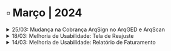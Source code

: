 # ▫️ Março | 2024



<details>

<summary>25/03: Mudança na Cobrança ArqSign no ArqGED e ArqScan</summary>

Foram realizadas melhorias em:

<mark style="color:blue;">**• Faturamento de serviço de ArqSign no ArqGED**</mark>&#x20;

A apuração da quantidade a faturar para o serviço ArqSIGN no ArqGED foi alterada para considerar apenas arquivos assinados por usuários do cliente, ou seja, assinaturas de  usuários da unidade ou da master em qualquer arquivo de documento da árvore documental do cliente não serão contabilizados para o relatório de faturamento.

<mark style="color:blue;">**• Faturamento de Serviço de ArqScan.**</mark>

A apuração da quantidade a faturar para o serviço ArqSCAN foi alterada para considerar apenas arquivos digitalizados por usuários do cliente, ou seja, usuários da unidade ou da master que realizarem digitalização de qualquer arquivo de documento da árvore documental do cliente não será contabilizado para o relatório de faturamento.

<mark style="color:blue;">**• Layout do relatório de faturamento.**</mark>

Abaixo os ajustes realizados  no layout do relatório de faturamento:&#x20;

&#x20;    **Coluna Serviços:** A coluna foi alterada para exibir o nome dos serviços com uma quebra de linha e assim ganhar mais espaço para as colunas de preços e quantidades.&#x20;

&#x20;    **Coluna Qtde dos "Pacote Inicial", "Pacote Periódico" e "Pacote Unitário":** A coluna foi alterada para deixar somente duas casas decimais, com diminuição da coluna para compreender 5 algarismos.&#x20;

&#x20;    **Colunas Preços:** Houve um aumento destas colunas de forma que o R$ e preço não sejam exibidos com quebra de linha, quando o valor for muito grande.&#x20;

**Informação de acumulado:** Para os relatórios com informação de acumulado (Saldo utilizado do Pacote Inicial), a informação da quantidade foi incluída abaixo do serviço.&#x20;

![](<../.gitbook/assets/image (34).png>)

<mark style="color:blue;">**• Layout da tela Reajustar Contratos.**</mark>

A tela Reajustar os Contratos, foi alterada para destacar as colunas "Novo R$ Periódico" e "Novo R$ Unitário".&#x20;

&#x20;A cor de destaque para os valores das colunas irá obedecer a cor do tema escolhido pelo usuário, em negrito. &#x20;

A alteração visa facilitar visualmente os novos valores dos contratos a serem reajustados quando houver ou não reajuste de valor.

![](<../.gitbook/assets/image (35).png>)

</details>

<details>

<summary>18/03: Melhoria de Usabilidade: Tela de Reajuste</summary>



</details>

<details>

<summary>14/03: Melhoria de Usabilidade: Relatório de Faturamento</summary>

A aplicação foi alterada para diminuir o consumo de processamento na geração dos [**relatórios de faturamento para Unidade e Unidade + Cliente**](https://arquivar.gitbook.io/manual-arqged-or-colaboradores-e-franqueados/faturamento/relatorio).

</details>
